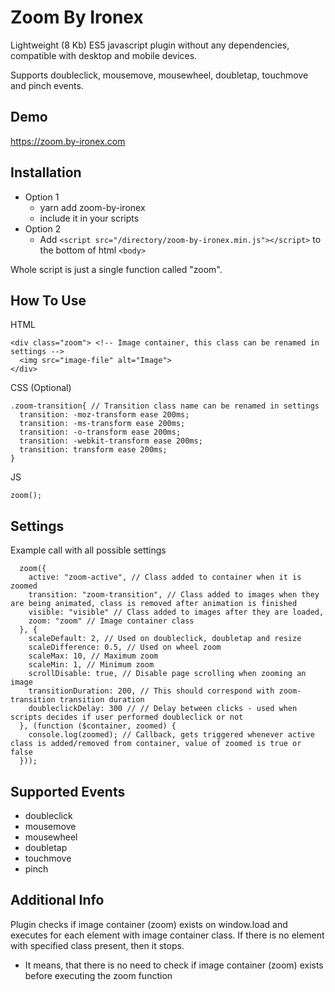 # Zoom By Ironex

Lightweight (8 Kb) ES5 javascript plugin without any dependencies, compatible with desktop and mobile devices.

Supports doubleclick, mousemove, mousewheel, doubletap, touchmove and pinch events.

## Demo

https://zoom.by-ironex.com

## Installation

- Option 1
  - yarn add zoom-by-ironex
  - include it in your scripts
- Option 2
  - Add `<script src="/directory/zoom-by-ironex.min.js"></script>` to the bottom of html `<body>`

Whole script is just a single function called "zoom".

## How To Use

HTML

```
<div class="zoom"> <!-- Image container, this class can be renamed in settings -->
  <img src="image-file" alt="Image">
</div>
```

CSS (Optional)

```
.zoom-transition{ // Transition class name can be renamed in settings
  transition: -moz-transform ease 200ms;
  transition: -ms-transform ease 200ms;
  transition: -o-transform ease 200ms;
  transition: -webkit-transform ease 200ms;
  transition: transform ease 200ms;
}
```

JS

```
zoom();
```

## Settings

 Example call with all possible settings

```
  zoom({
    active: "zoom-active", // Class added to container when it is zoomed
    transition: "zoom-transition", // Class added to images when they are being animated, class is removed after animation is finished
    visible: "visible" // Class added to images after they are loaded,
    zoom: "zoom" // Image container class
  }, {
    scaleDefault: 2, // Used on doubleclick, doubletap and resize
    scaleDifference: 0.5, // Used on wheel zoom
    scaleMax: 10, // Maximum zoom
    scaleMin: 1, // Minimum zoom
    scrollDisable: true, // Disable page scrolling when zooming an image
    transitionDuration: 200, // This should correspond with zoom-transition transition duration
    doubleclickDelay: 300 // // Delay between clicks - used when scripts decides if user performed doubleclick or not
  }, (function ($container, zoomed) {
    console.log(zoomed); // Callback, gets triggered whenever active class is added/removed from container, value of zoomed is true or false
  }));
```

## Supported Events

- doubleclick
- mousemove
- mousewheel
- doubletap
- touchmove
- pinch

## Additional Info

Plugin checks if image container (zoom) exists on window.load and executes for each element with image container class. If there is no element with specified class present, then it stops.
- It means, that there is no need to check if image container (zoom) exists before executing the zoom function
